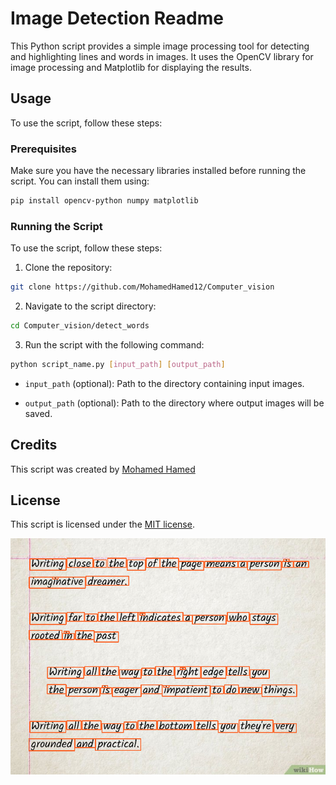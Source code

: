 # Image Detection Readme

This Python script provides a simple image processing tool for detecting and highlighting lines and words in images. It uses the OpenCV library for image processing and Matplotlib for displaying the results.

## Usage

To use the script, follow these steps:

### Prerequisites

Make sure you have the necessary libraries installed before running the script. You can install them using:

```bash
pip install opencv-python numpy matplotlib

```

### Running the Script

To use the script, follow these steps:

1. Clone the repository:

```bash
git clone https://github.com/MohamedHamed12/Computer_vision
```

2. Navigate to the script directory:

```bash
cd Computer_vision/detect_words
```



3. Run the script with the following command:

```bash
python script_name.py [input_path] [output_path]

```

- `input_path` (optional): Path to the directory containing input images.

- `output_path` (optional): Path to the directory where output images will be saved.

## Credits

This script was created by [Mohamed Hamed](https://github.com/MohamedHamed12)

## License

This script is licensed under the [MIT license](LICENSE.txt).

![Alt text](data/image.png)